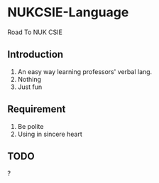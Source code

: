 # NUKCSIE-Language

Road To NUK CSIE

## Introduction
1. An easy way learning professors' verbal lang.
2. Nothing
3. Just fun

## Requirement
1. Be polite
2. Using in sincere heart

## TODO
?
